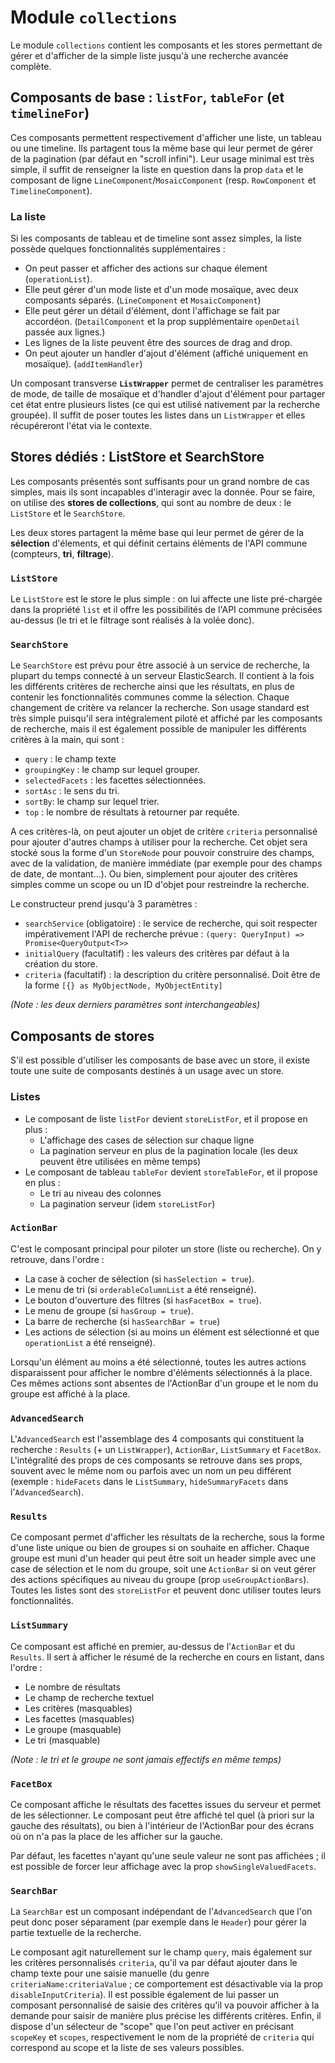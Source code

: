 # Module `collections`

Le module `collections` contient les composants et les stores permettant de gérer et d'afficher de la simple liste jusqu'à une recherche avancée complète.

## Composants de base : `listFor`, `tableFor` (et `timelineFor`)

Ces composants permettent respectivement d'afficher une liste, un tableau ou une timeline. Ils partagent tous la même base qui leur permet de gérer de la pagination (par défaut en "scroll infini"). Leur usage minimal est très simple, il suffit de renseigner la liste en question dans la prop `data` et le composant de ligne `LineComponent`/`MosaicComponent` (resp. `RowComponent` et `TimelineComponent`).

### La liste

Si les composants de tableau et de timeline sont assez simples, la liste possède quelques fonctionnalités supplémentaires :

-   On peut passer et afficher des actions sur chaque élement (`operationList`).
-   Elle peut gérer d'un mode liste et d'un mode mosaïque, avec deux composants séparés. (`LineComponent` et `MosaicComponent`)
-   Elle peut gérer un détail d'élément, dont l'affichage se fait par accordéon. (`DetailComponent` et la prop supplémentaire `openDetail` passée aux lignes.)
-   Les lignes de la liste peuvent être des sources de drag and drop.
-   On peut ajouter un handler d'ajout d'élément (affiché uniquement en mosaïque). (`addItemHandler`)

Un composant transverse **`ListWrapper`** permet de centraliser les paramètres de mode, de taille de mosaïque et d'handler d'ajout d'élément pour partager cet état entre plusieurs listes (ce qui est utilisé nativement par la recherche groupée). Il suffit de poser toutes les listes dans un `ListWrapper` et elles récupéreront l'état via le contexte.

## Stores dédiés : ListStore et SearchStore

Les composants présentés sont suffisants pour un grand nombre de cas simples, mais ils sont incapables d'interagir avec la donnée. Pour se faire, on utilise des **stores de collections**, qui sont au nombre de deux : le `ListStore` et le `SearchStore`.

Les deux stores partagent la même base qui leur permet de gérer de la **sélection** d'élements, et qui définit certains éléments de l'API commune (compteurs, **tri**, **filtrage**).

### `ListStore`

Le `ListStore` est le store le plus simple : on lui affecte une liste pré-chargée dans la propriété `list` et il offre les possibilités de l'API commune précisées au-dessus (le tri et le filtrage sont réalisés à la volée donc).

### `SearchStore`

Le `SearchStore` est prévu pour être associé à un service de recherche, la plupart du temps connecté à un serveur ElasticSearch. Il contient à la fois les différents critères de recherche ainsi que les résultats, en plus de contenir les fonctionnalités communes comme la sélection. Chaque changement de critère va relancer la recherche. Son usage standard est très simple puisqu'il sera intégralement piloté et affiché par les composants de recherche, mais il est également possible de manipuler les différents critères à la main, qui sont :

-   `query` : le champ texte
-   `groupingKey` : le champ sur lequel grouper.
-   `selectedFacets` : les facettes sélectionnées.
-   `sortAsc` : le sens du tri.
-   `sortBy`: le champ sur lequel trier.
-   `top` : le nombre de résultats à retourner par requête.

A ces critères-là, on peut ajouter un objet de critère `criteria` personnalisé pour ajouter d'autres champs à utiliser pour la recherche. Cet objet sera stocké sous la forme d'un `StoreNode` pour pouvoir construire des champs, avec de la validation, de manière immédiate (par exemple pour des champs de date, de montant...). Ou bien, simplement pour ajouter des critères simples comme un scope ou un ID d'objet pour restreindre la recherche.

Le constructeur prend jusqu'à 3 paramètres :

-   `searchService` (obligatoire) : le service de recherche, qui soit respecter impérativement l'API de recherche prévue : `(query: QueryInput) => Promise<QueryOutput<T>>`
-   `initialQuery` (facultatif) : les valeurs des critères par défaut à la création du store.
-   `criteria` (facultatif) : la description du critère personnalisé. Doit être de la forme `[{} as MyObjectNode, MyObjectEntity]`

_(Note : les deux derniers paramètres sont interchangeables)_

## Composants de stores

S'il est possible d'utiliser les composants de base avec un store, il existe toute une suite de composants destinés à un usage avec un store.

### Listes

-   Le composant de liste `listFor` devient `storeListFor`, et il propose en plus :
    -   L'affichage des cases de sélection sur chaque ligne
    -   La pagination serveur en plus de la pagination locale (les deux peuvent être utilisées en même temps)
-   Le composant de tableau `tableFor` devient `storeTableFor`, et il propose en plus :
    -   Le tri au niveau des colonnes
    -   La pagination serveur (idem `storeListFor`)

### `ActionBar`

C'est le composant principal pour piloter un store (liste ou recherche). On y retrouve, dans l'ordre :

-   La case à cocher de sélection (si `hasSelection = true`).
-   Le menu de tri (si `orderableColumnList` a été renseigné).
-   Le bouton d'ouverture des filtres (si `hasFacetBox = true`).
-   Le menu de groupe (si `hasGroup = true`).
-   La barre de recherche (si `hasSearchBar = true`)
-   Les actions de sélection (si au moins un élément est sélectionné et que `operationList` a été renseigné).

Lorsqu'un élément au moins a été sélectionné, toutes les autres actions disparaissent pour afficher le nombre d'éléments sélectionnés à la place. Ces mêmes actions sont absentes de l'ActionBar d'un groupe et le nom du groupe est affiché à la place.

### `AdvancedSearch`

L'`AdvancedSearch` est l'assemblage des 4 composants qui constituent la recherche : `Results` (+ un `ListWrapper`), `ActionBar`, `ListSummary` et `FacetBox`. L'intégralité des props de ces composants se retrouve dans ses props, souvent avec le même nom ou parfois avec un nom un peu différent (exemple : `hideFacets` dans le `ListSummary`, `hideSummaryFacets` dans l'`AdvancedSearch`).

### `Results`

Ce composant permet d'afficher les résultats de la recherche, sous la forme d'une liste unique ou bien de groupes si on souhaite en afficher. Chaque groupe est muni d'un header qui peut être soit un header simple avec une case de sélection et le nom du groupe, soit une `ActionBar` si on veut gérer des actions spécifiques au niveau du groupe (prop `useGroupActionBars`). Toutes les listes sont des `storeListFor` et peuvent donc utiliser toutes leurs fonctionnalités.

### `ListSummary`

Ce composant est affiché en premier, au-dessus de l'`ActionBar` et du `Results`. Il sert à afficher le résumé de la recherche en cours en listant, dans l'ordre :

-   Le nombre de résultats
-   Le champ de recherche textuel
-   Les critères (masquables)
-   Les facettes (masquables)
-   Le groupe (masquable)
-   Le tri (masquable)

_(Note : le tri et le groupe ne sont jamais effectifs en même temps)_

### `FacetBox`

Ce composant affiche le résultats des facettes issues du serveur et permet de les sélectionner. Le composant peut être affiché tel quel (à priori sur la gauche des résultats), ou bien à l'intérieur de l'ActionBar pour des écrans où on n'a pas la place de les afficher sur la gauche.

Par défaut, les facettes n'ayant qu'une seule valeur ne sont pas affichées ; il est possible de forcer leur affichage avec la prop `showSingleValuedFacets`.

### `SearchBar`

La `SearchBar` est un composant indépendant de l'`AdvancedSearch` que l'on peut donc poser séparament (par exemple dans le `Header`) pour gérer la partie textuelle de la recherche.

Le composant agit naturellement sur le champ `query`, mais également sur les critères personnalisés `criteria`, qu'il va par défaut ajouter dans le champ texte pour une saisie manuelle (du genre `criteriaName:criteriaValue` ; ce comportement est désactivable via la prop `disableInputCriteria`). Il est possible également de lui passer un composant personnalisé de saisie des critères qu'il va pouvoir afficher à la demande pour saisir de manière plus précise les différents critères. Enfin, il dispose d'un sélecteur de "scope" que l'on peut activer en précisant `scopeKey` et `scopes`, respectivement le nom de la propriété de `criteria` qui correspond au scope et la liste de ses valeurs possibles.
